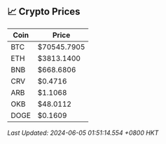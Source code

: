 ## 📈 Crypto Prices

| Coin | Price |
| ---- | ----- |
| BTC | $70545.7905 |
| ETH | $3813.1400 |
| BNB | $668.6806 |
| CRV | $0.4716 |
| ARB | $1.1068 |
| OKB | $48.0112 |
| DOGE | $0.1609 |

_Last Updated: 2024-06-05 01:51:14.554 +0800 HKT_